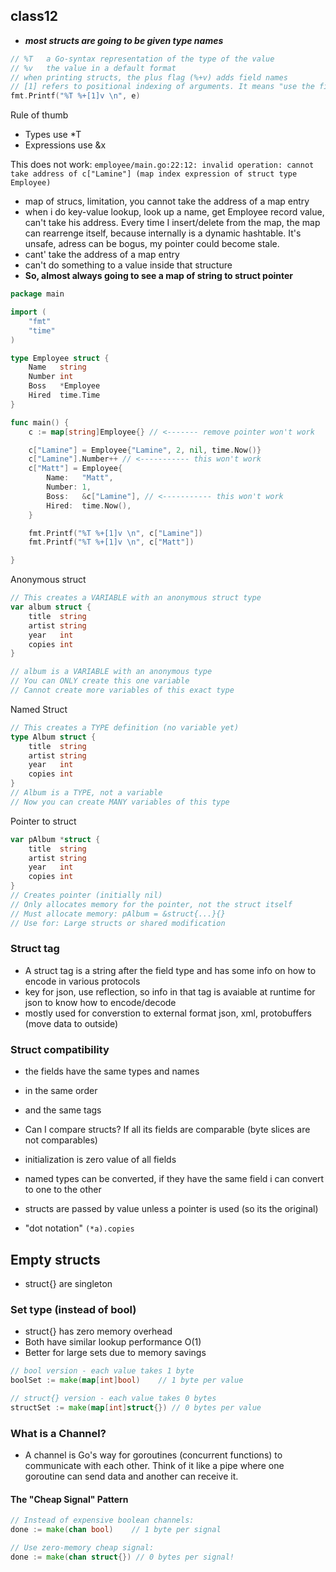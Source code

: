 ## class12
- ***most structs are going to be given type names***
```go
// %T	a Go-syntax representation of the type of the value
// %v	the value in a default format
// when printing structs, the plus flag (%+v) adds field names
// [1] refers to positional indexing of arguments. It means "use the first argument again
fmt.Printf("%T %+[1]v \n", e)
```

Rule of thumb
- Types use *T
- Expressions use &x

This does not work:
`employee/main.go:22:12: invalid operation: cannot take address of c["Lamine"] (map index expression of struct type Employee)`

- map of strucs, limitation, you cannot take the address of a map entry
- when i do key-value lookup, look up a name, get Employee record value, can't take his address. Every time I insert/delete from the map, the map can rearrenge itself, because internally is a dynamic hashtable. It's unsafe, adress can be bogus, my pointer could become stale.
- cant' take the address of a map entry
- can't do something to a value inside that structure
- **So, almost always going to see a map of string to struct pointer**


```go
package main

import (
	"fmt"
	"time"
)

type Employee struct {
	Name   string
	Number int
	Boss   *Employee
	Hired  time.Time
}

func main() {
	c := map[string]Employee{} // <------- remove pointer won't work

	c["Lamine"] = Employee{"Lamine", 2, nil, time.Now()}
	c["Lamine"].Number++ // <----------- this won't work
	c["Matt"] = Employee{
		Name:   "Matt",
		Number: 1,
		Boss:   &c["Lamine"], // <----------- this won't work 
		Hired:  time.Now(),
	}

	fmt.Printf("%T %+[1]v \n", c["Lamine"])
	fmt.Printf("%T %+[1]v \n", c["Matt"])

}
```

Anonymous struct
```go
// This creates a VARIABLE with an anonymous struct type
var album struct {
    title  string
    artist string
    year   int
    copies int
}

// album is a VARIABLE with an anonymous type
// You can ONLY create this one variable
// Cannot create more variables of this exact type
```
Named Struct
```go
// This creates a TYPE definition (no variable yet)
type Album struct {
    title  string
    artist string
    year   int
    copies int
}
// Album is a TYPE, not a variable
// Now you can create MANY variables of this type
```
Pointer to struct
```go
var pAlbum *struct {
    title  string
    artist string
    year   int
    copies int
}
// Creates pointer (initially nil)
// Only allocates memory for the pointer, not the struct itself
// Must allocate memory: pAlbum = &struct{...}{}
// Use for: Large structs or shared modification
```

### Struct tag
- A struct tag is a string after the field type and has some info on how to encode in various protocols
- key for json, use reflection, so info in that tag is avaiable at runtime for json to know how to encode/decode
- mostly used for converstion to external format json, xml, protobuffers (move data to outside)
### Struct compatibility
- the fields have the same types and names 
- in the same order
- and the same tags

- Can I compare structs? If all its fields are comparable (byte slices are not comparables)
- initialization is zero value of all fields

- named types can be converted, if they have the same field i can convert to one to the other

- structs are passed by value unless a pointer is used (so its the original)
- "dot notation" `(*a).copies`

## Empty structs
- struct{} are singleton
### Set type (instead of bool)
- struct{} has zero memory overhead
- Both have similar lookup performance O(1)
- Better for large sets due to memory savings

```go
// bool version - each value takes 1 byte
boolSet := make(map[int]bool)    // 1 byte per value

// struct{} version - each value takes 0 bytes  
structSet := make(map[int]struct{}) // 0 bytes per value
```

### What is a Channel?
- A channel is Go's way for goroutines (concurrent functions) to communicate with each other. Think of it like a pipe where one goroutine can send data and another can receive it.

#### The "Cheap Signal" Pattern
```go
// Instead of expensive boolean channels:
done := make(chan bool)    // 1 byte per signal

// Use zero-memory cheap signal:
done := make(chan struct{}) // 0 bytes per signal!
```